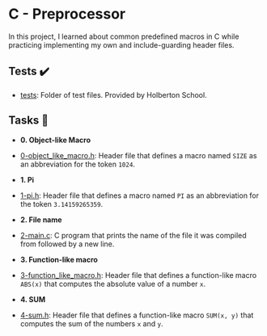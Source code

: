 # C - Preprocessor

In this project, I learned about common predefined macros in C while
practicing implementing my own and include-guarding header files.

## Tests :heavy_check_mark:

* [tests](./tests): Folder of test files. Provided by Holberton School.

## Tasks :page_with_curl:

* **0. Object-like Macro**
 * [0-object_like_macro.h](./0-object_like_macro.h): Header file that defines a
macro named `SIZE` as an abbreviation for the token `1024`.

* **1. Pi**
* [1-pi.h](./1-pi.h): Header file that defines a macro named `PI` as an abbreviation
for the token `3.14159265359`.

* **2. File name**
* [2-main.c](./2-main.c): C program that prints the name of the file it was
compiled from followed by a new line.

* **3. Function-like macro**
 * [3-function_like_macro.h](./3-function_like_macro.h): Header file that defines a
function-like macro `ABS(x)` that computes the absolute value of a number `x`.

* **4. SUM**
* [4-sum.h](./4-sum.h): Header file that defines a function-like macro `SUM(x, y)`
that computes the sum of the numbers `x` and `y`.

